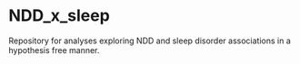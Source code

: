 # NDD_x_sleep
Repository for analyses exploring NDD and sleep disorder associations in a hypothesis free manner.
